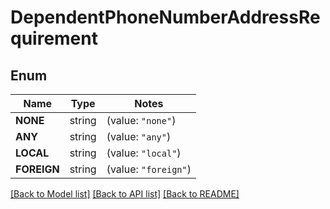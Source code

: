 # DependentPhoneNumberAddressRequirement

## Enum
Name | Type | Notes
------------ | ------------- | -------------
**NONE** | string | (value: `"none"`)
**ANY** | string | (value: `"any"`)
**LOCAL** | string | (value: `"local"`)
**FOREIGN** | string | (value: `"foreign"`)


[[Back to Model list]](../README.md#documentation-for-models) [[Back to API list]](../README.md#documentation-for-api-endpoints) [[Back to README]](../README.md)


